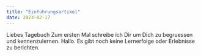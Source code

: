 ```yaml
---
title: "Einführungsartikel"
date: 2023-02-17
---
```


Liebes Tagebuch
Zum ersten Mal schreibe ich Dir um Dich zu begruessen und kennenzulernen. Hallo. Es gibt noch keine Lernerfolge oder Erlebnisse zu berichten.

<!-- Das Modul BAIN klingt ganz interessant. Ich hoffe etwas programieren zu können in diesem Modul, habe aber gehört, dass das eventuell nicht so stark vorkommen wird. Egal, ich bin gerne bereit mich auf neues einzulassen. Was mir Sorgen bereitet, ist, dass wir ein "Lerntagebuch" schreiben sollen. Ja, liebes Tagebuch, Du bereitest mir sorgen. Der Dozent will drei bis sechstausend Zeichen pro Eintrag. Dabei faellt mir doch schreiben immer recht schwer. Texte kommen mir nur langsam von den Fingern und von ihrer Qualität bin ich selten überzeugt. Hoffentlich kann ich Tagebucheinträge etwas entspannter angehen. Wir werden es ja sehen. Mein Vorwissen beschränkt sich auf ein klein wenig Erfahrung mit der Powershell, virtuellen Linuxmachinen und eine Vorliebe für Open Source. Dazu kommt etwas Programmierwissen in Java, c++ und python. Davon mag ich python am besten. Es hat eine so schön unkomplizierte Syntax. Bis jetzt habe ich jedoch noch nie ein groesseres Programm geschrieben. Soweit mal bis jetzt. Es sind zwar erst 1172 Zeichen, aber ich kann ja noch "nachbessern" falls mir noch etwas in den Sinn kommt. Im schlimmsten Fall gibt es noch ASCII Art. -->
